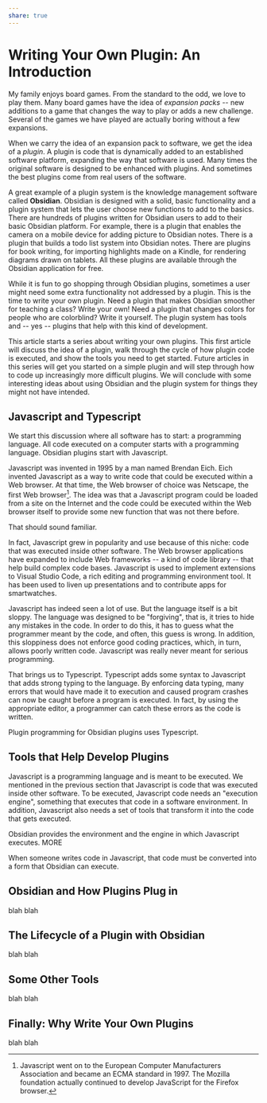 ```yaml
---
share: true
---
```

# Writing Your Own Plugin: An Introduction
My family enjoys board games.  From the standard to the odd, we love to play them.  Many board games have the idea of *expansion packs* -- new additions to a game that changes the way to play or adds a new challenge.  Several of the games we have played are actually boring without a few expansions.

When we carry the idea of an expansion pack to software, we get the idea of a *plugin*.  A plugin is code that is dynamically added to an established software platform, expanding the way that software is used.  Many times the original software is designed to be enhanced with plugins.  And sometimes the best plugins come from real users of the software.

A great example of a plugin system is the knowledge management software called **Obsidian**.  Obsidian is designed with a solid, basic functionality and a plugin system that lets the user choose new functions to add to the basics.  There are hundreds of plugins written for Obsidian users to add to their basic Obsidian platform.  For example, there is a plugin that enables the camera on a mobile device for adding picture to Obsidian notes.  There is a plugin that builds a todo list system into Obsidian notes.  There are plugins for book writing, for importing highlights made on a Kindle, for rendering diagrams drawn on tablets.  All these plugins are available through the Obsidian application for free.

While it is fun to go shopping through Obsidian plugins, sometimes a user might need some extra functionality not addressed by a plugin.  This is the time to write your own plugin.  Need a plugin that makes Obsidian smoother for teaching a class?  Write your own!  Need a plugin that changes colors for people who are colorblind?  Write it yourself.  The plugin system has tools and -- yes -- plugins that help with this kind of development.

This article starts a series about writing your own plugins.  This first article will discuss the idea of a plugin, walk through the cycle of how plugin code is executed, and show the tools you need to get started.  Future articles in this series will get you started on a simple plugin and will step through how to code up increasingly more difficult plugins.  We will conclude with some interesting ideas about using Obsidian and the plugin system for things they might not have intended.

## Javascript and Typescript
We start this discussion where all software has to start: a programming language.  All code executed on a computer starts with a programming language. Obsidian plugins start with Javascript.

Javascript was invented in 1995 by a man named Brendan Eich.  Eich invented Javascript as a way to write code that could be executed within a Web browser.  At that time, the Web browser of choice was Netscape, the first Web browser[^1].  The idea was that a Javascript program could be loaded from a site on the Internet and the code could be executed within the Web browser itself to provide some new function that was not there before.

[^1]: Javascript went on to the European Computer Manufacturers Association and became an ECMA standard in 1997.  The Mozilla foundation actually continued to develop JavaScript for the Firefox browser.

That should sound familiar.

In fact, Javascript grew in popularity and use because of this niche: code that was executed inside other software.  The Web browser applications have expanded to include Web frameworks -- a kind of code library -- that help build complex code bases.  Javascript is used to implement extensions to Visual Studio Code, a rich editing and programming environment tool.  It has been used to liven up presentations and to contribute apps for smartwatches.

Javascript has indeed seen a lot of use.  But the language itself is a bit sloppy.  The language was designed to be "forgiving", that is, it tries to hide any mistakes in the code.  In order to do this, it has to guess what the programmer meant by the code, and often, this guess is wrong.  In addition, this sloppiness does not enforce good coding practices, which, in turn, allows poorly written code.  Javascript was really never meant for serious programming.  

That brings us to Typescript.  Typescript adds some syntax to Javascript that adds strong typing to the language.  By enforcing data typing, many errors that would have made it to execution and caused program crashes can now be caught before a program is executed.  In fact, by using the appropriate editor, a programmer can catch these errors as the code is written.  

Plugin programming for Obsidian plugins uses Typescript.

## Tools that Help Develop Plugins
Javascript is a programming language and is meant to be executed.  We mentioned in the previous section that Javascript is code that was executed inside other software.  To be executed, Javascript code needs an "execution engine", something that executes that code in a software environment.  In addition, Javascript also needs a set of tools that transform it into the code that gets executed.  

Obsidian provides the environment and the engine in which Javascript executes.  MORE

When someone writes code in Javascript, that code must be converted into a form that Obsidian can execute.  

## Obsidian and How Plugins Plug in
blah blah

## The Lifecycle of a Plugin with Obsidian
blah blah

## Some Other Tools
blah blah

## Finally: Why Write Your Own Plugins
blah blah



